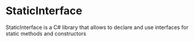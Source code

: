 # StaticInterface
StaticInterface is a C# library that allows to declare and use interfaces for static methods and constructors

